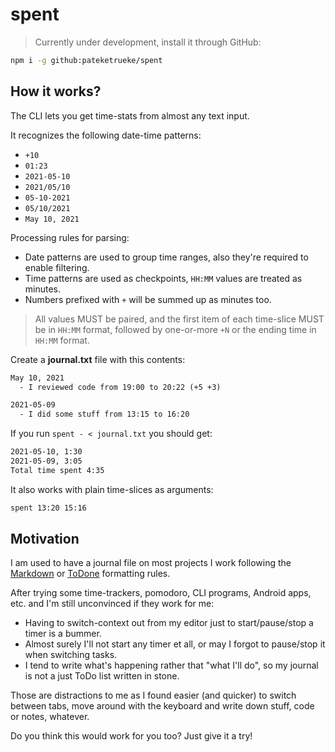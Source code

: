 # spent

> Currently under development, install it through GitHub:

```bash
npm i -g github:pateketrueke/spent
```

## How it works?

The CLI lets you get time-stats from almost any text input.

It recognizes the following date-time patterns:

- `+10`
- `01:23`
- `2021-05-10`
- `2021/05/10`
- `05-10-2021`
- `05/10/2021`
- `May 10, 2021`

Processing rules for parsing:

- Date patterns are used to group time ranges, also they're required to enable filtering.
- Time patterns are used as checkpoints, `HH:MM` values are treated as minutes.
- Numbers prefixed with `+` will be summed up as minutes too.

> All values MUST be paired, and the first item of each time-slice MUST be in `HH:MM` format, followed by one-or-more `+N` or the ending time in `HH:MM` format.

Create a **journal.txt** file with this contents:

```txt
May 10, 2021
  - I reviewed code from 19:00 to 20:22 (+5 +3)

2021-05-09
  - I did some stuff from 13:15 to 16:20
```

If you run `spent - < journal.txt` you should get:

```txt
2021-05-10, 1:30
2021-05-09, 3:05
Total time spent 4:35
```

It also works with plain time-slices as arguments:

```bash
spent 13:20 15:16
```
## Motivation

I am used to have a journal file on most projects I work following the [Markdown](https://daringfireball.net/projects/markdown/syntax) or [ToDone](https://packagecontrol.io/packages/ToDone) formatting rules.

After trying some time-trackers, pomodoro, CLI programs, Android apps, etc. and I'm still unconvinced if they work for me:

- Having to switch-context out from my editor just to start/pause/stop a timer is a bummer.
- Almost surely I'll not start any timer et all, or may I forgot to pause/stop it when switching tasks.
- I tend to write what's happening rather that "what I'll do", so my journal is not a just ToDo list written in stone.

Those are distractions to me as I found easier (and quicker) to switch between tabs, move around with the keyboard and write down stuff, code or notes, whatever.

Do you think this would work for you too? Just give it a try!
